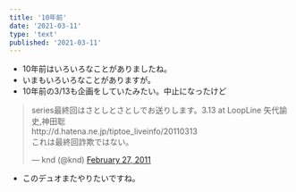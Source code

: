```yaml
---
title: '10年前'
date: '2021-03-11'
type: 'text'
published: '2021-03-11'
---
```


* 10年前はいろいろなことがありましたね。
* いまもいろいろなことがありますが。
* 10年前の3/13も企画をしていたみたい。中止になったけど
<blockquote class="twitter-tweet"><p lang="ja" dir="ltr">series最終回はさとしとさとしでお送りします。3.13 at LoopLine 矢代諭史,神田聡<br>http://d.hatena.ne.jp/tiptoe_liveinfo/20110313<br>これは最終回詐欺ではない。</p>&mdash; knd (@knd) <a href="https://twitter.com/knd/status/41758313616125952?ref_src=twsrc%5Etfw">February 27, 2011</a></blockquote> <script async src="https://platform.twitter.com/widgets.js" charset="utf-8"></script>

* このデュオまたやりたいですね。